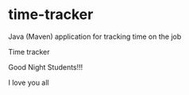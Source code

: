 # time-tracker
Java (Maven) application for tracking time on the job

Time tracker

Good Night Students!!!

I love you all
